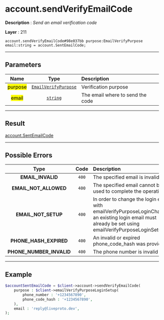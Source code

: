 # account.sendVerifyEmailCode

**Description** : *Send an email verification code*

**Layer** : 211

```tl
account.sendVerifyEmailCode#98e037bb purpose:EmailVerifyPurpose email:string = account.SentEmailCode;
```

---

## Parameters

| Name | Type | Description |
| :---: | :---: | :--- |
| <mark>purpose</mark> | [`EmailVerifyPurpose`](type/EmailVerifyPurpose) | Verification purpose |
| <mark>email</mark> | [`string`](type/string) | The email where to send the code |

---

## Result

[account.SentEmailCode](type/account.SentEmailCode)

---

## Possible Errors

| Type | Code | Description |
| :---: | :---: | :--- |
| **EMAIL_INVALID** | `400` | The specified email is invalid |
| **EMAIL_NOT_ALLOWED** | `400` | The specified email cannot be used to complete the operation |
| **EMAIL_NOT_SETUP** | `400` | In order to change the login email with emailVerifyPurposeLoginChange, an existing login email must already be set using emailVerifyPurposeLoginSetup |
| **PHONE_HASH_EXPIRED** | `400` | An invalid or expired phone_code_hash was provided |
| **PHONE_NUMBER_INVALID** | `400` | The phone number is invalid |

---

## Example

```php
$accountSentEmailCode = $client->account->sendVerifyEmailCode(
	purpose : $client->emailVerifyPurposeLoginSetup(
		phone_number : '+1234567890',
		phone_code_hash : '+1234567890',
	),
	email : 'reply@liveproto.dev',
);
```